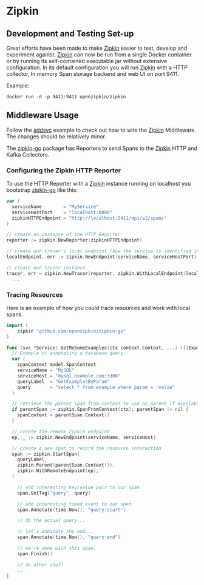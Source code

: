# Zipkin

## Development and Testing Set-up

Great efforts have been made to make [Zipkin] easier to test, develop and
experiment against. [Zipkin] can now be run from a single Docker container or by
running its self-contained executable jar without extensive configuration. In
its default configuration you will run [Zipkin] with a HTTP collector, In memory
Span storage backend and web UI on port 9411.

Example:
```
docker run -d -p 9411:9411 openzipkin/zipkin
```

[zipkin]: http://zipkin.io

## Middleware Usage

Follow the [addsvc] example to check out how to wire the [Zipkin] Middleware.
The changes should be relatively minor.

The [zipkin-go] package has Reporters to send Spans to the [Zipkin] HTTP and
Kafka Collectors.

### Configuring the Zipkin HTTP Reporter

To use the HTTP Reporter with a [Zipkin] instance running on localhost you
bootstrap [zipkin-go] like this:

```go
var (
  serviceName        = "MyService"
  serviceHostPort    = "localhost:8000"
  zipkinHTTPEndpoint = "http://localhost:9411/api/v2/spans"
)

// create an instance of the HTTP Reporter.
reporter := zipkin.NewReporter(zipkinHTTPEndpoint)

// create our tracer's local endpoint (how the service is identified in Zipkin).
localEndpoint, err := zipkin.NewEndpoint(serviceName, serviceHostPort)

// create our tracer instance.
tracer, err = zipkin.NewTracer(reporter, zipkin.WithLocalEndpoint(localEndpoint))
  ...

```

[zipkin-go]: https://github.com/openzipkin/zipkin-go
[addsvc]:https://github.com/lpflpf/kit/tree/master/examples/addsvc
[Log]: https://github.com/lpflpf/kit/tree/master/log

### Tracing Resources

Here is an example of how you could trace resources and work with local spans.
```go
import (
	zipkin "github.com/openzipkin/zipkin-go"
)

func (svc *Service) GetMeSomeExamples(ctx context.Context, ...) ([]Examples, error) {
  // Example of annotating a database query:
  var (
    spanContext model.SpanContext
    serviceName = "MySQL"
    serviceHost = "mysql.example.com:3306"
    queryLabel  = "GetExamplesByParam"
    query       = "select * from example where param = :value"
  )

  // retrieve the parent span from context to use as parent if available.
  if parentSpan := zipkin.SpanFromContext(ctx); parentSpan != nil {
    spanContext = parentSpan.Context()
  }

  // create the remote Zipkin endpoint
  ep, _ := zipkin.NewEndpoint(serviceName, serviceHost)

  // create a new span to record the resource interaction
  span := zipkin.StartSpan(
    queryLabel,
    zipkin.Parent(parentSpan.Context()),
    zipkin.WithRemoteEndpoint(ep),
  )

	// add interesting key/value pair to our span
	span.SetTag("query", query)

	// add interesting timed event to our span
	span.Annotate(time.Now(), "query:start")

	// do the actual query...

	// let's annotate the end...
	span.Annotate(time.Now(), "query:end")

	// we're done with this span.
	span.Finish()

	// do other stuff
	...
}
```
